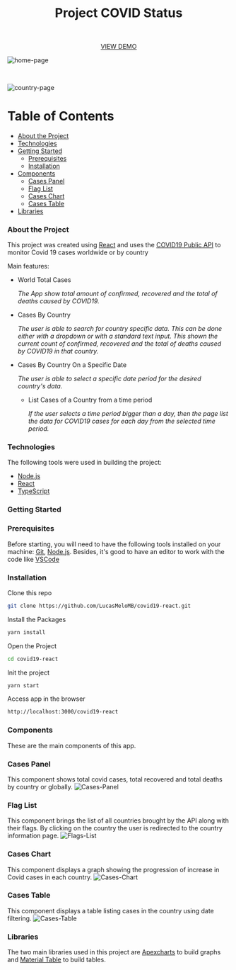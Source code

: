 <div align="center">
  <h1 align="center">Project COVID Status</h1>
  <br />
  <p align="center">
    <a href="http://LucasMeloMB.github.io/covid19-react">VIEW DEMO</a>
  </p>
</div>

![home-page](src/assets/readme/home-page.png)

<br />

![country-page](src/assets/readme/country-page.png)

# Table of Contents

<!--ts-->

-   [About the Project](#about-the-project)
-   [Technologies](#technologies)
-   [Getting Started](#getting-started)
    -   [Prerequisites](#prerequisites)
    -   [Installation](#installation)
-   [Components](#components)
    -   [Cases Panel](#cases-panel)
    -   [Flag List](#flag-list)
    -   [Cases Chart](#cases-chart)
    -   [Cases Table](#cases-table)
-   [Libraries](#libs)
<!--te-->

### About the Project

This project was created using [React](https://reactjs.org/) and uses the [COVID19 Public API](https://covid19api.com/) to monitor Covid 19 cases worldwide or by country

Main features:

* World Total Cases

  _The App show total amount of confirmed, recovered and the total of deaths caused by COVID19._
  
* Cases By Country

  _The user is able to search for country specific data. This can be done either with a dropdown or with a standard text input. This shown the current count of confirmed, recovered and the total of deaths caused by COVID19 in that country._
  
* Cases By Country On a Specific Date

  _The user is able to select a specific date period for the desired country's data._
  
  * List Cases of a Country from a time period

    _If the user selects a time period bigger than a day, then the page list the data for COVID19 cases for each day from the selected time period._

### Technologies

The following tools were used in building the project:

-   [Node.js](https://nodejs.org/en/)
-   [React](https://reactjs.org/)
-   [TypeScript](https://www.typescriptlang.org/)

### Getting Started

### Prerequisites

Before starting, you will need to have the following tools installed on your machine:
[Git](https://git-scm.com), [Node.js](https://nodejs.org/en/).
Besides, it's good to have an editor to work with the code like [VSCode](https://code.visualstudio.com/)

### Installation

Clone this repo

```bash
git clone https://github.com/LucasMeloMB/covid19-react.git
```

Install the Packages

```bash
yarn install
```

Open the Project

```bash
cd covid19-react
```

Init the project

```bash
yarn start
```

Access app in the browser

```bash
http://localhost:3000/covid19-react
```

### Components

These are the main components of this app.

### Cases Panel

This component shows total covid cases, total recovered and total deaths by country or globally.
![Cases-Panel](src/assets/readme/cases-panel.png)

### Flag List

This component brings the list of all countries brought by the API along with their flags. By clicking on the country the user is redirected to the country information page.
![Flags-List](src/assets/readme/flag-list.png)

### Cases Chart

This component displays a graph showing the progression of increase in Covid cases in each country.
![Cases-Chart](src/assets/readme/cases-panel.png)

### Cases Table

This component displays a table listing cases in the country using date filtering.
![Cases-Table](src/assets/readme/cases-table.png)

### Libraries

The two main libraries used in this project are [Apexcharts](https://apexcharts.com/) to build graphs and [Material Table](https://github.com/mbrn/material-table) to build tables.
